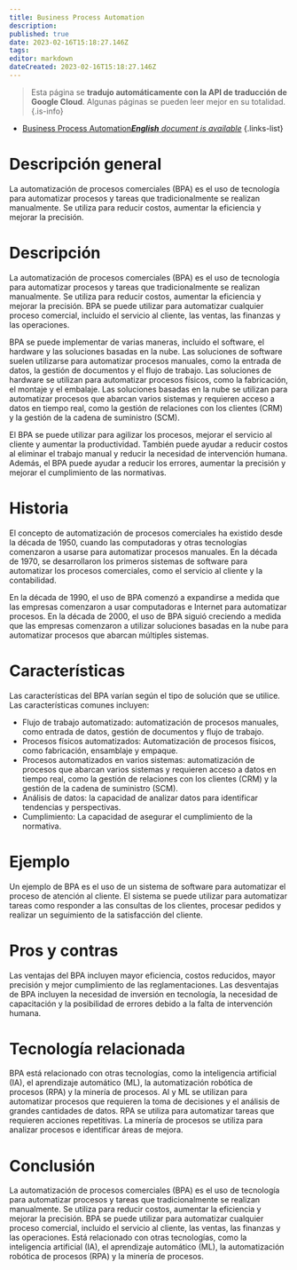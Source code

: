 ```yaml
---
title: Business Process Automation
description: 
published: true
date: 2023-02-16T15:18:27.146Z
tags: 
editor: markdown
dateCreated: 2023-02-16T15:18:27.146Z
---
```


> Esta página se **tradujo automáticamente con la API de traducción de Google Cloud**.
Algunas páginas se pueden leer mejor en su totalidad.{.is-info}



- [Business Process Automation***English** document is available*](/en/Knowledge-base/Dictionary/business-process-automation)
{.links-list}


# Descripción general
La automatización de procesos comerciales (BPA) es el uso de tecnología para automatizar procesos y tareas que tradicionalmente se realizan manualmente. Se utiliza para reducir costos, aumentar la eficiencia y mejorar la precisión.

# Descripción
La automatización de procesos comerciales (BPA) es el uso de tecnología para automatizar procesos y tareas que tradicionalmente se realizan manualmente. Se utiliza para reducir costos, aumentar la eficiencia y mejorar la precisión. BPA se puede utilizar para automatizar cualquier proceso comercial, incluido el servicio al cliente, las ventas, las finanzas y las operaciones.

BPA se puede implementar de varias maneras, incluido el software, el hardware y las soluciones basadas en la nube. Las soluciones de software suelen utilizarse para automatizar procesos manuales, como la entrada de datos, la gestión de documentos y el flujo de trabajo. Las soluciones de hardware se utilizan para automatizar procesos físicos, como la fabricación, el montaje y el embalaje. Las soluciones basadas en la nube se utilizan para automatizar procesos que abarcan varios sistemas y requieren acceso a datos en tiempo real, como la gestión de relaciones con los clientes (CRM) y la gestión de la cadena de suministro (SCM).

El BPA se puede utilizar para agilizar los procesos, mejorar el servicio al cliente y aumentar la productividad. También puede ayudar a reducir costos al eliminar el trabajo manual y reducir la necesidad de intervención humana. Además, el BPA puede ayudar a reducir los errores, aumentar la precisión y mejorar el cumplimiento de las normativas.

# Historia
El concepto de automatización de procesos comerciales ha existido desde la década de 1950, cuando las computadoras y otras tecnologías comenzaron a usarse para automatizar procesos manuales. En la década de 1970, se desarrollaron los primeros sistemas de software para automatizar los procesos comerciales, como el servicio al cliente y la contabilidad.

En la década de 1990, el uso de BPA comenzó a expandirse a medida que las empresas comenzaron a usar computadoras e Internet para automatizar procesos. En la década de 2000, el uso de BPA siguió creciendo a medida que las empresas comenzaron a utilizar soluciones basadas en la nube para automatizar procesos que abarcan múltiples sistemas.

# Características
Las características del BPA varían según el tipo de solución que se utilice. Las características comunes incluyen:

- Flujo de trabajo automatizado: automatización de procesos manuales, como entrada de datos, gestión de documentos y flujo de trabajo.
- Procesos físicos automatizados: Automatización de procesos físicos, como fabricación, ensamblaje y empaque.
- Procesos automatizados en varios sistemas: automatización de procesos que abarcan varios sistemas y requieren acceso a datos en tiempo real, como la gestión de relaciones con los clientes (CRM) y la gestión de la cadena de suministro (SCM).
- Análisis de datos: la capacidad de analizar datos para identificar tendencias y perspectivas.
- Cumplimiento: La capacidad de asegurar el cumplimiento de la normativa.

# Ejemplo
Un ejemplo de BPA es el uso de un sistema de software para automatizar el proceso de atención al cliente. El sistema se puede utilizar para automatizar tareas como responder a las consultas de los clientes, procesar pedidos y realizar un seguimiento de la satisfacción del cliente.

# Pros y contras
Las ventajas del BPA incluyen mayor eficiencia, costos reducidos, mayor precisión y mejor cumplimiento de las reglamentaciones. Las desventajas de BPA incluyen la necesidad de inversión en tecnología, la necesidad de capacitación y la posibilidad de errores debido a la falta de intervención humana.

# Tecnología relacionada
BPA está relacionado con otras tecnologías, como la inteligencia artificial (IA), el aprendizaje automático (ML), la automatización robótica de procesos (RPA) y la minería de procesos. AI y ML se utilizan para automatizar procesos que requieren la toma de decisiones y el análisis de grandes cantidades de datos. RPA se utiliza para automatizar tareas que requieren acciones repetitivas. La minería de procesos se utiliza para analizar procesos e identificar áreas de mejora.

# Conclusión
La automatización de procesos comerciales (BPA) es el uso de tecnología para automatizar procesos y tareas que tradicionalmente se realizan manualmente. Se utiliza para reducir costos, aumentar la eficiencia y mejorar la precisión. BPA se puede utilizar para automatizar cualquier proceso comercial, incluido el servicio al cliente, las ventas, las finanzas y las operaciones. Está relacionado con otras tecnologías, como la inteligencia artificial (IA), el aprendizaje automático (ML), la automatización robótica de procesos (RPA) y la minería de procesos.